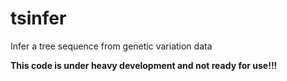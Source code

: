 # tsinfer
Infer a tree sequence from genetic variation data

**This code is under heavy development and not ready for use!!!**
